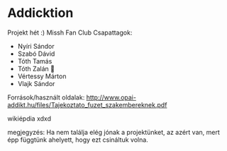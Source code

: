 # Addicktion
Projekt hét :)
Missh Fan Club
Csapattagok:
 - Nyíri Sándor 
 - Szabó Dávid
 - Tóth Tamás
 - Tóth Zalán 👑
 - Vértessy Márton
 - Vlajk Sándor


Források/használt oldalak:
http://www.opai-addikt.hu/files/Tajekoztato_fuzet_szakembereknek.pdf

wikiépdia xdxd

megjegyzés:
Ha nem találja elég jónak a projektünket, az azért van, mert épp függtünk ahelyett, hogy ezt csináltuk volna.
